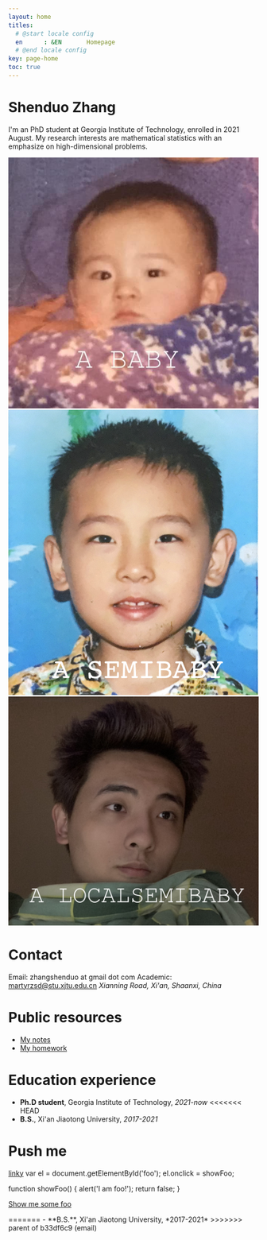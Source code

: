 ```yaml
---
layout: home
titles:
  # @start locale config
  en      : &EN       Homepage
  # @end locale config
key: page-home
toc: true
---
```


# Shenduo Zhang

I'm an PhD student at Georgia Institute of Technology, enrolled in 2021 August. My research interests are mathematical statistics with an emphasize on high-dimensional problems. 

<img class="image image--lg" src="/me.jpeg"/>
<img class="image image--lg" src="/me1.png"/>
<img class="image image--lg" src="/me2.jpg"/>


# Contact

Email: zhangshenduo at gmail dot com
Academic: martyrzsd@stu.xjtu.edu.cn
*Xianning Road, Xi'an, Shaanxi, China*

# Public resources

- [My notes](/courses.md)
- [My homework](/hw.md)

# Education experience

- **Ph.D student**, Georgia Institute of Technology, *2021-now*
<<<<<<< HEAD
- **B.S.**, Xi'an Jiaotong University, *2017-2021* 

# Push me



<html>
    <script type="text/javascript" src="https://cdn.jsdelivr.net/npm/emailjs-com@2/dist/email.min.js">
        var a = document.getElementById("mylink");
        a.onclick = function() {
          emailjs.init("user_8b6Z11yUKT3Ry1ZNTPvvC");
          emailjs.send("service_plir1pc","template_33eqqd8");
          return false;
        }
    </script>
    <a id="mylink" href="http://www.google.com">linky</a>        
</html>

<html> 
  var el = document.getElementById('foo');
  el.onclick = showFoo;


  function showFoo() {
    alert('I am foo!');
    return false;
  }

  <a href="no-javascript.html" title="Get some foo!" id="foo">Show me some foo</a>
</html></html>
=======
- **B.S.**, Xi'an Jiaotong University, *2017-2021* 
>>>>>>> parent of b33df6c9 (email)
